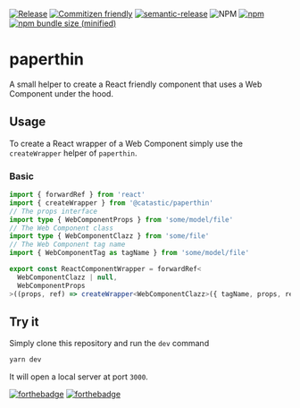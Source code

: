 [![Release](https://github.com/c4tastic/paperthin/actions/workflows/release.yml/badge.svg)](https://github.com/c4tastic/paperthin/actions/workflows/release.yml)
[![Commitizen friendly](https://img.shields.io/badge/commitizen-friendly-brightgreen.svg)](http://commitizen.github.io/cz-cli/)
[![semantic-release](https://img.shields.io/badge/%20%20%F0%9F%93%A6%F0%9F%9A%80-semantic--release-e10079.svg)](https://github.com/semantic-release/semantic-release)
![NPM](https://img.shields.io/npm/l/@c4tastic/paperthin)
[![npm](https://img.shields.io/npm/dt/paperthin.svg)](https://www.npmjs.com/package/@c4tastic/paperthin)
[![npm bundle size (minified)](https://img.shields.io/bundlephobia/min/paperthin.svg)](https://www.npmjs.com/package/@c4tastic/paperthin)

# paperthin

A small helper to create a React friendly component that uses a Web Component under the hood.

## Usage

To create a React wrapper of a Web Component simply use the `createWrapper` helper of `paperthin`.

### Basic

```ts
import { forwardRef } from 'react'
import { createWrapper } from '@catastic/paperthin'
// The props interface
import type { WebComponentProps } from 'some/model/file'
// The Web Component class
import type { WebComponentClazz } from 'some/file'
// The Web Component tag name
import { WebComponentTag as tagName } from 'some/model/file'

export const ReactComponentWrapper = forwardRef<
  WebComponentClazz | null,
  WebComponentProps
>((props, ref) => createWrapper<WebComponentClazz>({ tagName, props, ref }))
```

## Try it

Simply clone this repository and run the `dev` command

```sh
yarn dev
```

It will open a local server at port `3000`.

[![forthebadge](https://forthebadge.com/images/badges/built-with-love.svg)](https://forthebadge.com)
[![forthebadge](https://forthebadge.com/images/badges/made-with-typescript.svg)](https://forthebadge.com)
